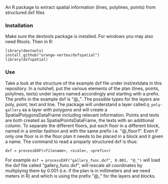An R package to extract spatial information (lines, polylines, points) from structured dxf files

### Installation

Make sure the devtools package is installed. For windows you may also need Rtools. Then in R:

```{r}
library(devtools)
install_github("orange-vertex/dxfspatial")
library(dxfspatial)
```

### Use
Take a look at the structure of the example dxf file under inst/extdata in this repository.
In a nutshell, put the various elements of the plan (lines, points, polylines, texts) under layers named accordingly and starting with a prefix.
The prefix in the example dxf is "@_".
The possible types for the layers are poly, point, text and line.
The package will understand a layer called `@_poly-gallery` as a layer with polygons and will create a SpatialPolygonsDataFrame including relevant information.
Points and texts are both created as SpatialPointsDataFrame, the texts with an additional column.
To separate the different floors, put each floor in a different block, named in a similar fashion and with the same prefix i.e. "@_floor1".
Even if only one floor is in the floor plan it needs to be placed in a block and it given a name.
The command to read a proparly structured dxf is thus:

```{r}
dxf = processDXF(<filename>, <scale>, <prefix>)
```
For example `dxf = processDXF("gallery_func.dxf", 0.001, "@_")` will load the dxf file called "gallery_func.dxf", will rescale all coordinates by multiplying them by 0.001 (i.e. if the plan is in millimeters and we need meters in R) and which is using the prefix "@_" for the layers and blocks.
